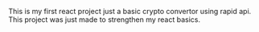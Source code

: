 This is my first react project just a basic crypto convertor using rapid api.
This project was just made to strengthen my react basics.
